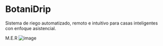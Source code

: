 # BotaniDrip
Sistema de riego automatizado, remoto e intuitivo para casas inteligentes con enfoque asistencial.

M.E.R
![image](https://github.com/TLRP-45/BotaniDrip/assets/99823883/8a0afd72-8c97-4a29-8d5a-ea7b66adf45b)

